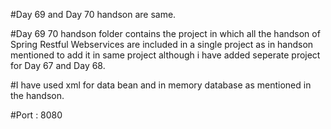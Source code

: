 #Day 69 and Day 70 handson are same.

#Day 69 70 handson folder contains the project in which all the handson of Spring Restful Webservices are included in a single project as in handson mentioned to add it in same project although i have added seperate project for Day 67 and Day 68.

#I have used xml for data bean and in memory database as mentioned in the handson.

#Port : 8080
